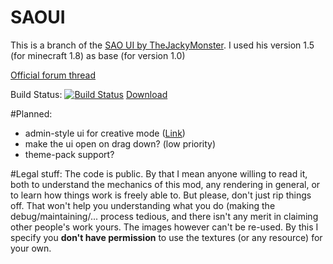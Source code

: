 # SAOUI 

This is a branch of the <a href="http://www.minecraftforum.net/forums/mapping-and-modding/minecraft-mods/2205710-sword-art-online-ui-mod-by-thejackimonster">SAO UI by TheJackyMonster</a>.
I used his version 1.5 (for minecraft 1.8) as base (for version 1.0)

<a href="http://www.minecraftforum.net/forums/mapping-and-modding/minecraft-mods/2457926-sao-ui-mod">Official forum thread</a>

Build Status:
[![Build Status](https://drone.io/github.com/Bluexin/SAOUI-mirror/status.png)](https://drone.io/github.com/Bluexin/SAOUI-mirror/latest)
<a href="https://drone.io/github.com/Bluexin/SAOUI-mirror/files">Download</a>

#Planned:
 * admin-style ui for creative mode (<a href="http://www.minecraftforum.net/forums/mapping-and-modding/minecraft-mods/2371404-sword-art-online-ui-mod-continuation-by-mmmgames?comment=110">Link</a>)
 * make the ui open on drag down? (low priority)
 * theme-pack support?


#Legal stuff:
The code is public. By that I mean anyone willing to read it, both to understand the mechanics of this mod, any rendering in general, or to learn how things work is freely able to.
But please, don't just rip things off. That won't help you understanding what you do (making the debug/maintaining/... process tedious, and there isn't any merit in claiming other people's work yours.
The images however can't be re-used. By this I specify you <b>don't have permission</b> to use the textures (or any resource) for your own.

